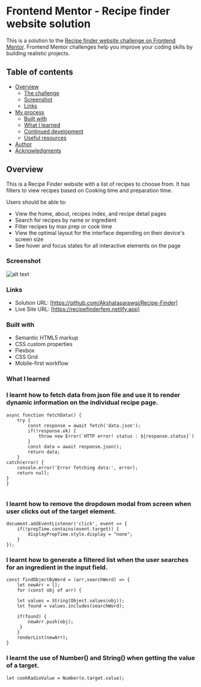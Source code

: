 # Frontend Mentor - Recipe finder website solution

This is a solution to the [Recipe finder website challenge on Frontend Mentor](https://www.frontendmentor.io/challenges/recipe-finder-website--Ui-TZTPxN). Frontend Mentor challenges help you improve your coding skills by building realistic projects. 

## Table of contents

- [Overview](#overview)
  - [The challenge](#the-challenge)
  - [Screenshot](#screenshot)
  - [Links](#links)
- [My process](#my-process)
  - [Built with](#built-with)
  - [What I learned](#what-i-learned)
  - [Continued development](#continued-development)
  - [Useful resources](#useful-resources)
- [Author](#author)
- [Acknowledgments](#acknowledgments)

## Overview
This is a Recipe Finder website with a list of recipes to choose from. It has filters to view recipes based on Cooking time and preparation time. 

Users should be able to:

- View the home, about, recipes index, and recipe detail pages
- Search for recipes by name or ingredient
- Filter recipes by max prep or cook time
- View the optimal layout for the interface depending on their device's screen size
- See hover and focus states for all interactive elements on the page

### Screenshot
![alt text](Screenshot.png)

### Links

- Solution URL: [https://github.com/Akshatasarawgi/Recipe-Finder]
- Live Site URL: [https://recipefinderfem.netlify.app]

### Built with

- Semantic HTML5 markup
- CSS custom properties
- Flexbox
- CSS Grid
- Mobile-first workflow

### What I learned

### I learnt how to fetch data from json file and use it to render dynamic information on the individual recipe page.

```
async function fetchData() {
    try {
        const response = await fetch('data.json');
        if(!response.ok) {
            throw new Error(`HTTP error! status : ${response.status}`)
        }
        const data = await response.json();
        return data;
    }
catch(error) {
    console.error('Error fetching data:', error);
    return null;
}
}
```
```

```

### I learnt how to remove the dropdown modal from screen when user clicks out of the target element.
```
document.addEventListener('click', event => {
    if(!prepTime.contains(event.target)) {
        displayPrepTime.style.display = "none";
    }
});
```

### I learnt how to generate a filtered list when the user searches for an ingredient in the input field.

```
const findObjectByWord = (arr,searchWord) => {
    let newArr = [];
    for (const obj of arr) {
    
    let values = String(Object.values(obj));    
    let found = values.includes(searchWord);   
    
    if(found) {
        newArr.push(obj);
     }
    }
    renderList(newArr);
}
```

### I learnt the use of Number() and String() when getting the value of a target.
```
let cookRadioValue = Number(e.target.value);
```